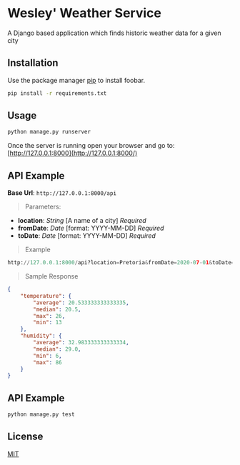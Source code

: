 # Wesley' Weather Service

A Django based application which finds historic weather data for a given city

## Installation

Use the package manager [pip](https://pip.pypa.io/en/stable/) to install foobar.

```bash
pip install -r requirements.txt
```

## Usage

```python
python manage.py runserver
```
Once the server is running open your browser and go to:
[http://127.0.0.1:8000](http://127.0.0.1:8000/)

## API Example

**Base Url**: ```http://127.0.0.1:8000/api```
 > Parameters:
 - **location**: *String*  [A name of a city] *Required*
 - **fromDate**: *Date* [format: YYYY-MM-DD] *Required*
 - **toDate**: *Date* [format: YYYY-MM-DD] *Required*

> Example
```python
http://127.0.0.1:8000/api?location=Pretoria&fromDate=2020-07-01&toDate=2020-07-30
```
> Sample Response
```json
{
    "temperature": {
        "average": 20.533333333333335,
        "median": 20.5,
        "max": 26,
        "min": 13
    },
    "humidity": {
        "average": 32.983333333333334,
        "median": 29.0,
        "min": 6,
        "max": 86
    }
}
```
## API Example
```python
python manage.py test
```

## License
[MIT](https://choosealicense.com/licenses/mit/)